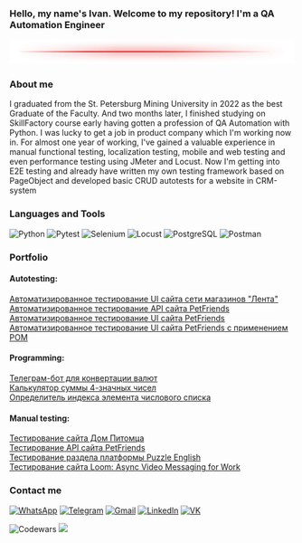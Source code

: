 ### Hello, my name's Ivan. Welcome to my repository! I'm a QA Automation Engineer

![Header](https://github.com/iZhitin/iZhitin/blob/master/Assets/linija-png.png)

<!--
сайт со стилями 
https://shields.io/

https://img.shields.io/badge/<LABEL>-<MESSAGE>-<COLOR>
-->

<!--
![Header](https://github.com/iZhitin/iZhitin/blob/master/Assets/1048181.png)
![Header](https://github.com/iZhitin/iZhitin/blob/master/Assets/1500x500.png)
![Header](https://github.com/iZhitin/iZhitin/blob/master/Assets/line-clipart-green-1.png)
тут можно использовать html теги
язык для оформления называется - markdown
-->

### About me
I graduated from the St. Petersburg Mining University in 2022 as the best Graduate of the Faculty. And two months later, I finished studying on SkillFactory course early having gotten a profession of QA Automation with Python. I was lucky to get a job in product company which I'm working now in. For almost one year of working, I've gained a valuable experience in manual functional testing, localization testing, mobile and web testing and even performance testing using JMeter and Locust. Now I'm getting into E2E testing and already have written my own testing framework based on PageObject and developed basic CRUD autotests for a website in CRM-system

### Languages and Tools
![Python](https://img.shields.io/badge/-Pyhton-green?style=flat&logo=Python&logoColor)
![Pytest](https://img.shields.io/badge/-Pytest-grey?style=flat&logo=Pytest&logoColor)
![Selenium](https://img.shields.io/badge/-Selenium-purple?style=flat&logo=Selenium&logoColor)
![Locust](https://img.shields.io/badge/-Locust-green?style=flat&logo=Locust&logoColor)
![PostgreSQL](https://img.shields.io/badge/-PostgreSQL-black?style=flat&logo=PostgreSQL&logoColor=white)
![Postman](https://img.shields.io/badge/-Postman-orange?style=flat&logo=Postman&logoColor=white)
<!--
### [CV is here](https://disk.yandex.ru/i/-559vLCEe0jRbQ)
-->
### Portfolio
#### Autotesting:
[Автоматизированное тестирование UI сайта сети магазинов "Лента"](https://github.com/iZhitin/Lenta_autotesting)
<br>
[Автоматизированное тестирование API сайта PetFriends](https://github.com/iZhitin/TestingPetFriendsAPI)
<br>
[Автоматизированное тестирование UI сайта PetFriends](https://github.com/iZhitin/TestingPetFriendsSelenium)
<br>
[Автоматизированное тестирование UI сайта PetFriends с применением POM](https://github.com/iZhitin/TestingPetFriendsSeleniumPOM)

#### Programming:
[Телеграм-бот для конвертации валют](https://github.com/iZhitin/Python/tree/master/currency_bot)
<br>
[Калькулятор суммы 4-значных чисел](https://github.com/iZhitin/Python/blob/master/amount_of_four_digit_numbers.py)
<br>
[Определитель индекса элемента числового списка](https://github.com/iZhitin/Python/blob/master/index_in_sequence_of_numbers.py)

#### Manual testing:
[Тестирование сайта Дом Питомца](https://docs.google.com/spreadsheets/d/1g01eyX-Cab8xF5ABvMsQ4OSq-jUN075iDaidzJAGEXI/edit#gid=1917353105)
<br>
[Тестирование API сайта PetFriends](https://disk.yandex.ru/i/L9Svq525IgxwRg)
<br>
[Тестирование раздела платформы Puzzle English](https://disk.yandex.ru/d/JDb_Sy2PfnSiVg)
<br>
[Тестирование сайта Loom: Async Video Messaging for Work](https://disk.yandex.ru/i/1UN0H8ZrmDXf-w)


### Contact me
[![WhatsApp](https://img.shields.io/badge/--white?style=for-the-badge&logo=WhatsApp)](https://wa.me/79005131811)
[![Telegram](https://img.shields.io/badge/--white?style=for-the-badge&logo=Telegram)](https://t.me/unknovvn_wan)
[![Gmail](https://img.shields.io/badge/--white?style=for-the-badge&logo=Gmail&logoColor=red)](mailto:IvanZhitin1997@gmail.com)
[![LinkedIn](https://img.shields.io/badge/--white?style=for-the-badge&logo=LinkedIn&logoColor=blue)](https://linkedin.com/in/iZhitin)
[![VK](https://img.shields.io/badge/--white?style=for-the-badge&logo=VK&logoColor=4F7DB3)](https://vk.com/ivanzhitin)


![Codewars](https://github.r2v.ch/codewars?user=iZhitin&stroke=%23BB432C)
![](https://leetcard.jacoblin.cool/iZhitin?theme=unicorn)


<!--
**iZhitin/iZhitin** is a ✨ _special_ ✨ repository because its `README.md` (this file) appears on your GitHub profile.



<!--
[![VK](https://img.shields.io/badge/f-Vkontakte-090909?style=for-the-badge&logo=VK&logoColor=4F7DB3)](https://vk.com/ivanzhitin)
[![Phone](https://img.shields.io/badge/-phone-white?style=for-the-badge&logo=GitHubSponsors&logoColor=purple)](<a href="tel:89005131811">89005131811</a>)
-->

<!--
Для добавления статов:
[![Anurag's GitHub stats](https://github-readme-stats.vercel.app/api?username=iZhitin)](https://github.com/anuraghazra/github-readme-stats)
-->






<!--
**iZhitin/iZhitin** is a ✨ _special_ ✨ repository because its `README.md` (this file) appears on your GitHub profile.

Here are some ideas to get you started:

- 🔭 I’m currently working on ...
- 🌱 I’m currently learning ...
- 👯 I’m looking to collaborate on ...
- 🤔 I’m looking for help with ...
- 💬 Ask me about ...
- 📫 How to reach me: ...
- 😄 Pronouns: ...
- ⚡ Fun fact: ...
-->

